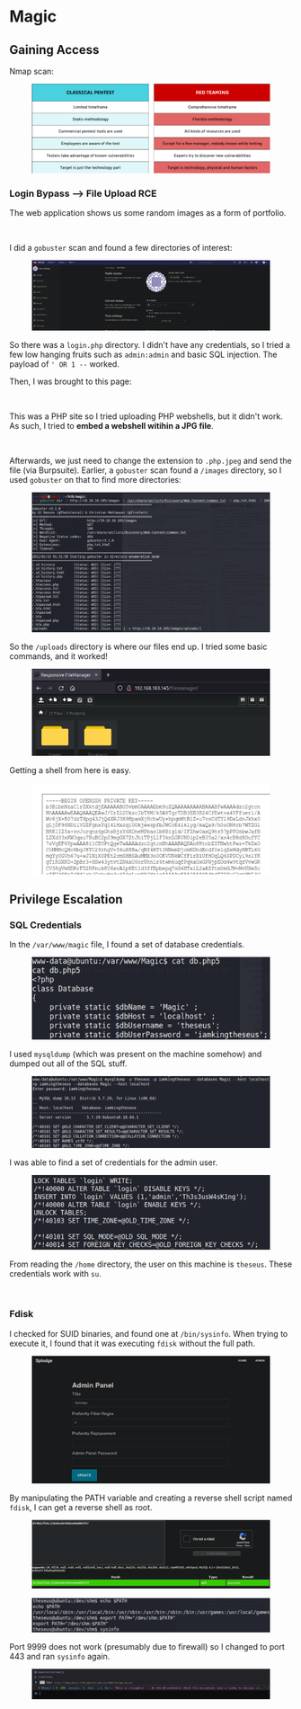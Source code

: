 # Magic

## Gaining Access

Nmap scan:

<figure><img src="../../../.gitbook/assets/image (16) (4).png" alt=""><figcaption></figcaption></figure>

### Login Bypass --> File Upload RCE

The web application shows us some random images as a form of portfolio.

<figure><img src="../../../.gitbook/assets/image (9) (1) (3).png" alt=""><figcaption></figcaption></figure>

I did a `gobuster` scan and found a few directories of interest:

<figure><img src="../../../.gitbook/assets/image (50).png" alt=""><figcaption></figcaption></figure>

So there was a `login.php` directory. I didn't have any credentials, so I tried a few low hanging fruits such as `admin:admin` and basic SQL injection. The payload of `' OR 1 --` worked.

Then, I was brought to this page:

<figure><img src="../../../.gitbook/assets/image (23) (7).png" alt=""><figcaption></figcaption></figure>

This was a PHP site so I tried uploading PHP webshells, but it didn't work. As such, I tried to **embed a webshell witihin a JPG file**.&#x20;

<figure><img src="../../../.gitbook/assets/image (12) (2) (2).png" alt=""><figcaption></figcaption></figure>

Afterwards, we just need to change the extension to `.php.jpeg` and send the file (via Burpsuite). Earlier, a `gobuster` scan found a `/images` directory, so I used `gobuster` on that to find more directories:

<figure><img src="../../../.gitbook/assets/image (41) (1).png" alt=""><figcaption></figcaption></figure>

So the `/uploads` directory is where our files end up. I tried some basic commands, and it worked!

<figure><img src="../../../.gitbook/assets/image (48) (1).png" alt=""><figcaption></figcaption></figure>

Getting a shell from here is easy.

<figure><img src="../../../.gitbook/assets/image (7) (2).png" alt=""><figcaption></figcaption></figure>

## Privilege Escalation

### SQL Credentials

In the `/var/www/magic` file, I found a set of database credentials.

<figure><img src="../../../.gitbook/assets/image (45) (1).png" alt=""><figcaption></figcaption></figure>

I used `mysqldump` (which was present on the machine somehow) and dumped out all of the SQL stuff.

<figure><img src="../../../.gitbook/assets/image (38) (1).png" alt=""><figcaption></figcaption></figure>

I was able to find a set of credentials for the admin user.

<figure><img src="../../../.gitbook/assets/image (40) (1).png" alt=""><figcaption></figcaption></figure>

From reading the `/home` directory, the user on this machine is `theseus`. These credentials work with `su`.

<figure><img src="../../../.gitbook/assets/image (14) (9).png" alt=""><figcaption></figcaption></figure>

### Fdisk

I checked for SUID binaries, and found one at `/bin/sysinfo`. When trying to execute it, I found that it was executing `fdisk` without the full path.&#x20;

<figure><img src="../../../.gitbook/assets/image (44) (1).png" alt=""><figcaption></figcaption></figure>

By manipulating the PATH variable and creating a reverse shell script named `fdisk`, I can get a reverse shell as root.

<figure><img src="../../../.gitbook/assets/image (5) (3).png" alt=""><figcaption></figcaption></figure>

<figure><img src="../../../.gitbook/assets/image (43) (1).png" alt=""><figcaption></figcaption></figure>

Port 9999 does not work (presumably due to firewall) so I changed to port 443 and ran `sysinfo` again.

<figure><img src="../../../.gitbook/assets/image (1) (2) (3).png" alt=""><figcaption></figcaption></figure>
